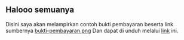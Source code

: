 ## Halooo semuanya

Disini saya akan melampirkan contoh bukti pembayaran beserta link sumbernya
[bukti-pembayaran.png](https://postimg.cc/bGvhMpKk)
Dan dapat di unduh melalui [link](https://superapp.id/blog/bisnis/contoh-invoice/) ini.
